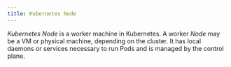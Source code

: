 ```yaml
---
title: Kubernetes Node
---
```


*Kubernetes Node* is a worker machine in Kubernetes. A worker *Node* may be a VM or physical machine, depending on the cluster. It has local daemons or services necessary to run Pods and is managed by the control plane.